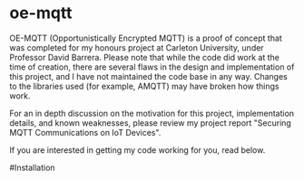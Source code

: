 # oe-mqtt

OE-MQTT (Opportunistically Encrypted MQTT) is a proof of concept that was completed for my honours project at Carleton University, under Professor David Barrera. Please note that while the code did work at the time of creation, there are several flaws in the design and implementation of this project, and I have not maintained the code base in any way. Changes to the libraries used (for example, AMQTT) may have broken how things work. 

For an in depth discussion on the motivation for this project, implementation details, and known weaknesses, please review my project report "Securing MQTT Communications on IoT Devices".

If you are interested in getting my code working for you, read below.

#Installation

